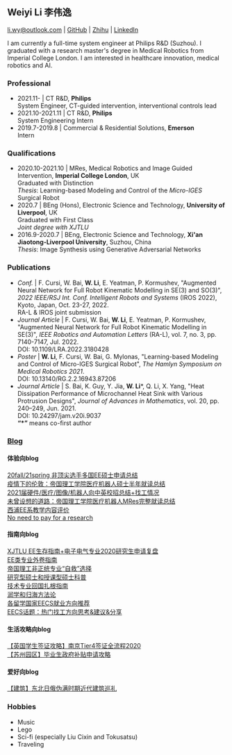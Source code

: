 ## Weiyi Li 李伟逸

li.wy@outlook.com | [GitHub](https://github.com/weiyi-li) | [Zhihu](https://www.zhihu.com/people/li-wei-yi-86-54) | [LinkedIn](https://www.linkedin.com/in/weiyi-li-b56aa116a)

I am currently a full-time system engineer at Philips R&D (Suzhou). I graduated with a research master's degree in Medical Robotics from Imperial College London. I am interested in healthcare innovation, medical robotics and AI.

### Professional

* 2021.11- | CT R&D, **Philips**  
System Engineer, CT-guided intervention, interventional controls lead
* 2021.10-2021.11 | CT R&D, **Philips**  
System Engineering Intern
* 2019.7-2019.8 | Commercial & Residential Solutions, **Emerson**  
Intern

### Qualifications

* 2020.10-2021.10 | MRes, Medical Robotics and Image Guided Intervention, **Imperial College London**, UK  
Graduated with Distinction  
_Thesis_: Learning-based Modeling and Control of the _Micro-IGES_ Surgical Robot  
* 2020.7 | BEng (Hons), Electronic Science and Technology, **University of Liverpool**, UK  
Graduated with First Class  
_Joint degree with XJTLU_  
* 2016.9-2020.7 | BEng, Electronic Science and Technology, **Xi'an Jiaotong-Liverpool University**, Suzhou, China  
_Thesis_: Image Synthesis using Generative Adversarial Networks

### Publications

* _Conf._ | F. Cursi, W. Bai, **W. Li**, E. Yeatman, P. Kormushev, "Augmented Neural Network for Full Robot Kinematic Modelling in SE(3) and SO(3)", _2022 IEEE/RSJ Int. Conf. Intelligent Robots and Systems_ (IROS 2022), Kyoto, Japan, Oct. 23-27, 2022.  
RA-L & IROS joint submission   
* _Journal Article_ | F. Cursi, W. Bai, **W. Li**, E. Yeatman, P. Kormushev, "Augmented Neural Network for Full Robot Kinematic Modelling in SE(3)", _IEEE Robotics and Automation Letters_ (RA-L), vol. 7, no. 3, pp. 7140-7147, Jul. 2022.   
DOI: 10.1109/LRA.2022.3180428  
* _Poster_ | **W. Li**, F. Cursi, W. Bai, G. Mylonas, "Learning-based Modeling and Control of Micro-IGES Surgical Robot", _The Hamlyn Symposium on Medical Robotics 2021_.   
DOI: 10.13140/RG.2.2.16943.87206  
* _Journal Article_ | S. Bai, K. Guy, Y. Jia, **W. Li***, Q. Li, X. Yang, "Heat Dissipation Performance of Microchannel Heat Sink with Various Protrusion Designs", _Journal of Advances in Mathematics_, vol. 20, pp. 240–249, Jun. 2021.  
DOI: 10.24297/jam.v20i.9037  
**“*”** means co-first author

### [Blog](https://weiyi-li.github.io/blog/)  
#### 体验向blog  
[20fall/21spring 非顶尖选手多国EE硕士申请总结](https://zhuanlan.zhihu.com/p/345559376)  
[疫情下的伦敦：帝国理工学院医疗机器人硕士半年就读总结](https://zhuanlan.zhihu.com/p/339570809)  
[2021届硬件/医疗/图像/机器人向中英校招总结+找工情况](https://zhuanlan.zhihu.com/p/379415341)  
[未曾设想的道路：帝国理工学院医疗机器人MRes完整就读总结](https://zhuanlan.zhihu.com/p/412703360)  
[西浦EE系教学内容评价](https://github.com/weiyi-li/blog/blob/master/Comments_on_XJTLU_EE_Teaching.md)  
[No need to pay for a research](https://github.com/weiyi-li/blog/blob/master/No_need_to_pay_for_a_research.md)    

#### 指南向blog
[XJTLU EE生存指南+电子电气专业2020研究生申请复盘](https://github.com/weiyi-li/blog/blob/master/XJTLU_EE_Guide%2B2020fall_Application.md)  
[EE类专业外卷指南](https://github.com/weiyi-li/blog/blob/master/EE_Outvolution_Guide.md)  
[帝国理工非正统专业“自救”选择](https://github.com/weiyi-li/blog/blob/master/ICL_Interdisciplinary_Program_Guide.md)  
[研究型硕士和授课型硕士科普](https://github.com/weiyi-li/blog/blob/master/Taught_and_Research_Master_Intro.md)  
[技术专业回国扎根指南](https://github.com/weiyi-li/blog/blob/master/Settledown_in_China_for_Tech.md)  
[润学和归海方法论](https://github.com/weiyi-li/blog/blob/master/Runology.md)  
[各留学国家EECS就业方向推荐](https://github.com/weiyi-li/blog/blob/master/EECS_Positions_in_Countries.md)  
[EECS话题：热门找工方向思考&建议&分享](https://github.com/weiyi-li/blog/blob/master/EECS_Topic_Hot_Jobs.md)  

#### 生活攻略向blog
[【英国学生签证攻略】南京Tier4签证全流程2020](https://github.com/weiyi-li/blog/blob/master/UK_Tier4_Visa_Tips.md)  
[【苏州园区】毕业生政府补贴申请攻略](https://github.com/weiyi-li/blog/blob/master/Gov_Allowance_Application.md)  

#### 爱好向blog
[【建筑】东北日俄伪满时期近代建筑巡礼](https://zhuanlan.zhihu.com/p/571878338)  

### Hobbies
* Music
* Lego
* Sci-fi (especially Liu Cixin and Tokusatsu)
* Traveling 
